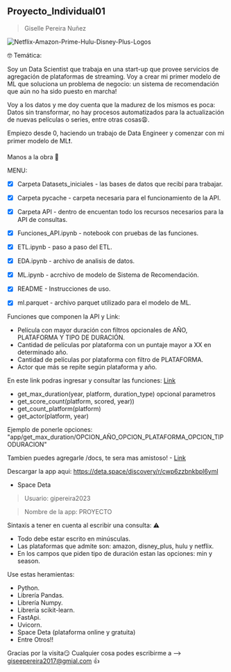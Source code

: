  ## **Proyecto_Individual01**
>Giselle Pereira Nuñez

![Netflix-Amazon-Prime-Hulu-Disney-Plus-Logos](https://user-images.githubusercontent.com/108558805/220166602-27bce753-813d-4aec-af26-77c5e89cb28a.jpg)


:nerd_face: Temática: 

Soy un Data Scientist que trabaja en una start-up que provee servicios de agregación de plataformas de streaming. Voy a crear mi primer modelo de ML que soluciona un problema de negocio: un sistema de recomendación que aún no ha sido puesto en marcha!

Voy a los datos y me doy cuenta que la madurez de los mismos es poca: Datos sin transformar, no hay procesos automatizados para la actualización de nuevas películas o series, entre otras cosas😩.

Empiezo desde 0, haciendo un trabajo de Data Engineer y comenzar con mi primer modelo de ML❗. 

Manos a la obra 💪


MENU: 

- [x] Carpeta Datasets_iniciales - las bases de datos que recibí para trabajar.
- [x] Carpeta pycache - carpeta necesaria para el funcionamiento de la API.
- [x] Carpeta API - dentro de encuentan todo los recursos necesarios para la API de consultas.
- [x] Funciones_API.ipynb - notebook con pruebas de las funciones.
- [x] ETL.ipynb - paso a paso del ETL.
- [x] EDA.ipynb - archivo de analisis de datos.
- [x] ML.ipynb - acrchivo de modelo de Sistema de Recomendación.
- [x] README - Instrucciones de uso.
- [x] ml.parquet - archivo parquet utilizado para el modelo de ML.


Funciones que componen la API y Link:
- Película con mayor duración con filtros opcionales de AÑO, PLATAFORMA Y TIPO DE DURACIÓN. 
- Cantidad de películas por plataforma con un puntaje mayor a XX en determinado año.
- Cantidad de películas por plataforma con filtro de PLATAFORMA.
- Actor que más se repite según plataforma y año. 


En este link podras ingresar y consultar las funciones: [Link](https://proyecto-1-l2915949.deta.app/)
- get_max_duration(year, platform, duration_type) opcional parametros
- get_score_count(platform, scored, year))
- get_count_platform(platform)
- get_actor(platform, year)

Ejemplo de ponerle opciones: "app/get_max_duration/OPCION_AÑO_OPCION_PLATAFORMA_OPCION_TIPODURACION"

Tambien puedes agregarle /docs, te sera mas amistoso! - [Link](https://proyecto-1-l2915949.deta.app/docs)

Descargar la app aqui: https://deta.space/discovery/r/cwp6zzbnkbpl6yml
+ Space Deta
>Usuario: gipereira2023

>Nombre de la app: PROYECTO

Sintaxis a tener en cuenta al escribir una consulta: ⚠️
- Todo debe estar escrito en minúsculas.
- Las plataformas que admite son: amazon, disney_plus, hulu y netflix.
- En los campos que piden tipo de duración estan las opciones: min y season.

Use estas heramientas:
- Python.
- Librería Pandas.
- Librería Numpy.
- Librería scikit-learn.
- FastApi.
- Uvicorn.
- Space Deta (plataforma online y gratuita)
- Entre Otros!!

Gracias por la visita😏
Cualquier cosa podes escribirme a --> giseepereira2017@gmial.com :+1:


